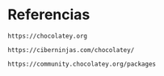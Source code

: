 # Referencias  

    https://chocolatey.org  

    https://ciberninjas.com/chocolatey/  

    https://community.chocolatey.org/packages
